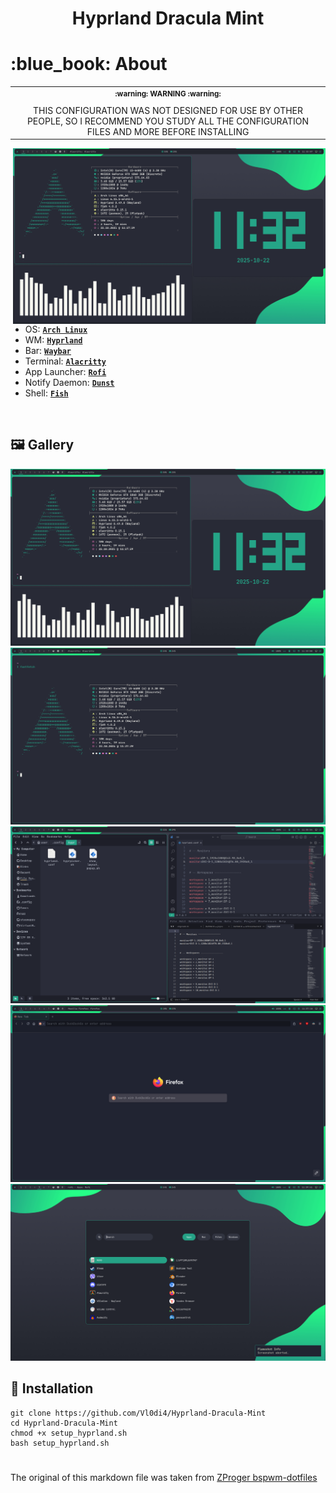 <h1 align="center">Hyprland Dracula Mint</h1>

<!-- INFORMATION -->
<h1 align="left"> :blue_book: About</h1> 

<table align="center">
   <tr>
      <th align="center">
         <sup>:warning: WARNING :warning:</sup>
      </th>
   </tr>
   <tr>
      <td align="center">
        THIS CONFIGURATION WAS NOT DESIGNED FOR USE BY OTHER PEOPLE,
        SO I RECOMMEND YOU STUDY ALL THE CONFIGURATION FILES AND MORE
        BEFORE INSTALLING
   </tr>
   </table>

<img src="demonstration/1.png" alt="rice" align="right" width="500px">

</br>

 - OS: [**`Arch Linux`**](https://archlinux.org/)
 - WM: [**`Hyprland`**](https://github.com/hyprwm/Hyprland)
 - Bar: [**`Waybar`**](https://github.com/Alexays/Waybar)
 - Terminal: [**`Alacritty`**](https://github.com/alacritty/alacritty)
 - App Launcher: [**`Rofi`**](https://github.com/davatorium/rofi)
 - Notify Daemon: [**`Dunst`**](https://github.com/dunst-project/dunst)
 - Shell: [**`Fish`**](https://github.com/fish-shell/fish-shell)

</br>

<!-- IMAGES -->
## 🖼️ Gallery
![gallery](demonstration/1.png)
![gallery](demonstration/2.png)
![gallery](demonstration/3.png)
![gallery](demonstration/4.png)
![gallery](demonstration/5.png)

<!-- INSTALLATION -->
## :blue_book: Installation
```
git clone https://github.com/Vl0di4/Hyprland-Dracula-Mint
cd Hyprland-Dracula-Mint
chmod +x setup_hyprland.sh
bash setup_hyprland.sh
```

#

The original of this markdown file was taken from [ZProger bspwm-dotfiles](https://github.com/Zproger/bspwm-dotfiles)
